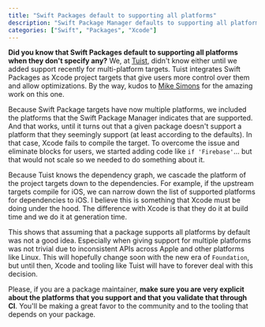 ```yaml
---
title: "Swift Packages default to supporting all platforms"
description: "Swift Package Manager defaults to supporting all platforms when they don't specify any. This is a problem for tooling like Tuist that integrates Swift Packages as Xcode project targets."
categories: ["Swift", "Packages", "Xcode"]
---
```


**Did you know that Swift Packages default to supporting all platforms when they don't specify any?**
We, at [Tuist](https://tuist.io),
didn't know either until we added support recently for multi-platform targets.
Tuist integrates Swift Packages as Xcode project targets that give users more control over them and allow optimizations.
By the way, kudos to [Mike Simons](https://github.com/waltflanagan) for the amazing work on this one.

Because Swift Package targets have now multiple platforms,
we included the platforms that the Swift Package Manager indicates that are supported.
And that works,
until it turns out that a given package doesn't support a platform that they seemingly support (at least according to the defaults).
In that case, Xcode fails to compile the target.
To overcome the issue and eliminate blocks for users,
we started adding code like `if 'Firebase'`...
but that would not scale so we needed to do something about it.

Because Tuist knows the dependency graph,
we cascade the platform of the project targets down to the dependencies.
For example,
if the upstream targets compile for iOS,
we can narrow down the list of supported platforms for dependencies to iOS.
I believe this is something that Xcode must be doing under the hood.
The difference with Xcode is that they do it at build time and we do it at generation time.

This shows that assuming that a package supports all platforms by default was not a good idea.
Especially when giving support for multiple platforms was not trivial due to inconsistent APIs across Apple and other platforms like Linux.
This will hopefully change soon with the new era of `Foundation`,
but until then,
Xcode and tooling like Tuist will have to forever deal with this decision.

Please, if you are a package maintainer,
**make sure you are very explicit about the platforms that you support and that you validate that through CI**.
You'll be making a great favor to the community and to the tooling that depends on your package.
